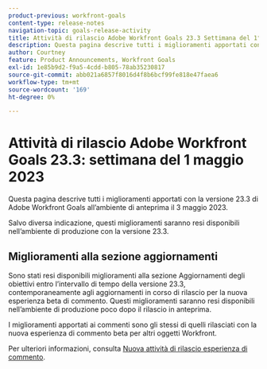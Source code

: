 ```yaml
---
product-previous: workfront-goals
content-type: release-notes
navigation-topic: goals-release-activity
title: Attività di rilascio Adobe Workfront Goals 23.3 Settimana del 1° maggio 2023
description: Questa pagina descrive tutti i miglioramenti apportati con la versione 23.3 di Adobe Workfront Goals all’ambiente di anteprima. Questi miglioramenti saranno resi disponibili nell’ambiente di produzione nella settimana del 1° maggio 2023.
author: Courtney
feature: Product Announcements, Workfront Goals
exl-id: 1e85b9d2-f9a5-4cdd-b805-78ab35230817
source-git-commit: abb021a6857f8016d4f8b6bcf99fe818e47faea6
workflow-type: tm+mt
source-wordcount: '169'
ht-degree: 0%

---
```


# Attività di rilascio Adobe Workfront Goals 23.3: settimana del 1 maggio 2023

Questa pagina descrive tutti i miglioramenti apportati con la versione 23.3 di Adobe Workfront Goals all’ambiente di anteprima il 3 maggio 2023.

Salvo diversa indicazione, questi miglioramenti saranno resi disponibili nell’ambiente di produzione con la versione 23.3.

## Miglioramenti alla sezione aggiornamenti

Sono stati resi disponibili miglioramenti alla sezione Aggiornamenti degli obiettivi entro l’intervallo di tempo della versione 23.3, contemporaneamente agli aggiornamenti in corso di rilascio per la nuova esperienza beta di commento. Questi miglioramenti saranno resi disponibili nell’ambiente di produzione poco dopo il rilascio in anteprima.

I miglioramenti apportati ai commenti sono gli stessi di quelli rilasciati con la nuova esperienza di commento beta per altri oggetti Workfront.

Per ulteriori informazioni, consulta [Nuova attività di rilascio esperienza di commento](/help/quicksilver/product-announcements/betas/new-commenting-experience-beta/new-commenting-beta-experience-release-activity.md).
